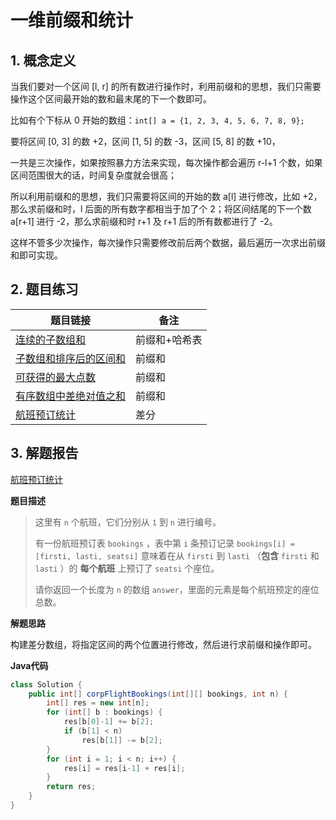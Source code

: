 # 一维前缀和统计

## 1. 概念定义

当我们要对一个区间 [l, r] 的所有数进行操作时，利用前缀和的思想，我们只需要操作这个区间最开始的数和最末尾的下一个数即可。

比如有个下标从 0 开始的数组：`int[] a = {1, 2, 3, 4, 5, 6, 7, 8, 9};` 

要将区间 [0, 3] 的数 +2，区间 [1, 5] 的数 -3，区间 [5, 8] 的数 +10，

一共是三次操作，如果按照暴力方法来实现，每次操作都会遍历 r-l+1 个数，如果区间范围很大的话，时间复杂度就会很高；

所以利用前缀和的思想，我们只需要将区间的开始的数 a[l] 进行修改，比如 +2，那么求前缀和时，l 后面的所有数字都相当于加了个 2；将区间结尾的下一个数 a[r+1] 进行 -2，那么求前缀和时 r+1 及 r+1 后的所有数都进行了 -2。

这样不管多少次操作，每次操作只需要修改前后两个数据，最后遍历一次求出前缀和即可实现。

## 2. 题目练习

| 题目链接                                                     | 备注          |
| ------------------------------------------------------------ | ------------- |
| [连续的子数组和](https://leetcode-cn.com/problems/continuous-subarray-sum/) | 前缀和+哈希表 |
| [子数组和排序后的区间和](https://leetcode-cn.com/problems/range-sum-of-sorted-subarray-sums/) | 前缀和        |
| [可获得的最大点数](https://leetcode-cn.com/problems/maximum-points-you-can-obtain-from-cards/) | 前缀和        |
| [有序数组中差绝对值之和](https://leetcode-cn.com/problems/sum-of-absolute-differences-in-a-sorted-array/) | 前缀和        |
| [航班预订统计](https://leetcode-cn.com/problems/corporate-flight-bookings/) | 差分          |



## 3. 解题报告

[航班预订统计](https://leetcode-cn.com/problems/corporate-flight-bookings/)

**题目描述**

> 这里有 `n` 个航班，它们分别从 `1` 到 `n` 进行编号。
>
> 有一份航班预订表 `bookings` ，表中第 `i` 条预订记录 `bookings[i] = [firsti, lasti, seatsi]` 意味着在从 `firsti` 到 `lasti` （**包含** `firsti` 和 `lasti` ）的 **每个航班** 上预订了 `seatsi` 个座位。
>
> 请你返回一个长度为 `n` 的数组 `answer`，里面的元素是每个航班预定的座位总数。

**解题思路**

构建差分数组，将指定区间的两个位置进行修改，然后进行求前缀和操作即可。

**Java代码**

```java
class Solution {
    public int[] corpFlightBookings(int[][] bookings, int n) {
        int[] res = new int[n];
        for (int[] b : bookings) {
            res[b[0]-1] += b[2];
            if (b[1] < n)
                res[b[1]] -= b[2];
        }
        for (int i = 1; i < n; i++) {
            res[i] = res[i-1] + res[i];
        }
        return res;
    }
}
```